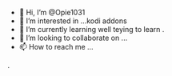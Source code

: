 - 👋 Hi, I’m @Opie1031
- 👀 I’m interested in ...kodi addons 
- 🌱 I’m currently learning well teying to learn .
- 💞️ I’m looking to collaborate on ...
- 📫 How to reach me ...
  
.

<!---
Opie1031/Opie1031 is a ✨ special ✨ repository because its `README.md` (this file) appears on your GitHub profile.
You can click the Preview link to take a look at your changes.
--->

